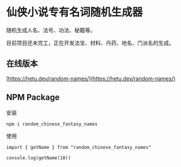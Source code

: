 # 仙侠小说专有名词随机生成器

随机生成人名、法号、功法、秘籍等。

目前项目还未完工，正在开发法宝、材料、丹药、地名、门派名的生成。

## 在线版本

[https://hetu.dev/random-names/](https://hetu.dev/random-names/)

## NPM Package

安装

```
npm i random_chinese_fantasy_names
```

使用

```
import { getName } from "random_chinese_fantasy_names"

console.log(getName(10))
```
